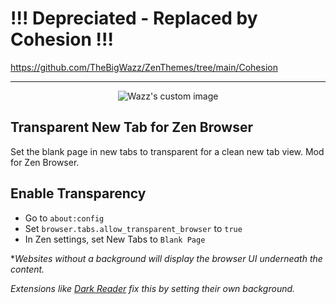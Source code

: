 # !!! Depreciated - Replaced by Cohesion !!!
https://github.com/TheBigWazz/ZenThemes/tree/main/Cohesion

---

<p align="center">
  <img src="https://github.com/user-attachments/assets/1c956166-576b-4a21-83fe-dede2653bd4f" alt="Wazz's custom image"/>
</p>


## Transparent New Tab for Zen Browser
Set the blank page in new tabs to transparent for a clean new tab view. Mod for Zen Browser.


## Enable Transparency
- Go to ```about:config```
- Set ```browser.tabs.allow_transparent_browser``` to ```true```
- In Zen settings, set New Tabs to ```Blank Page```


**Websites without a background will display the browser UI underneath the content.*

*Extensions like [Dark Reader](https://github.com/darkreader/darkreader) fix this by setting their own background.*
